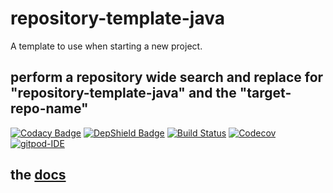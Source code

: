 # repository-template-java
A template to use when starting a new project.

## perform a repository wide search and replace for "repository-template-java" and the "target-repo-name"

[![Codacy Badge](https://api.codacy.com/project/badge/Grade/bf6fa237dd934970991ecba2c66db23e)](https://app.codacy.com/app/baloise/repository-template-java?utm_source=github.com&utm_medium=referral&utm_content=baloise/repository-template-java&utm_campaign=Badge_Grade_Dashboard)
[![DepShield Badge](https://depshield.sonatype.org/badges/baloise/repository-template-java/depshield.svg)](https://depshield.github.io)
[![Build Status](https://travis-ci.org/baloise/repository-template-java.svg?branch=master)](https://travis-ci.org/baloise/repository-template-java)
[![Codecov](https://img.shields.io/codecov/c/github/baloise/repository-template-java.svg)](https://codecov.io/gh/baloise/repository-template-java)
[![gitpod-IDE](https://img.shields.io/badge/open--IDE-as--gitpod-blue.svg?style=flat&label=openIDE)](https://gitpod.io#https://github.com/baloise/repository-template-java)

## the [docs](docs/index.md)
